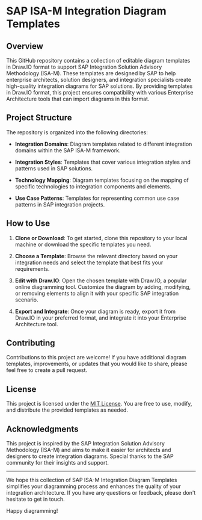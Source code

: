 # SAP ISA-M Integration Diagram Templates

## Overview

This GitHub repository contains a collection of editable diagram templates in Draw.IO format to support SAP Integration Solution Advisory Methodology (ISA-M). These templates are designed by SAP to help enterprise architects, solution designers, and integration specialists create high-quality integration diagrams for SAP solutions. By providing templates in Draw.IO format, this project ensures compatibility with various Enterprise Architecture tools that can import diagrams in this format.

## Project Structure

The repository is organized into the following directories:

- **Integration Domains**: Diagram templates related to different integration domains within the SAP ISA-M framework.

- **Integration Styles**: Templates that cover various integration styles and patterns used in SAP solutions.

- **Technology Mapping**: Diagram templates focusing on the mapping of specific technologies to integration components and elements.

- **Use Case Patterns**: Templates for representing common use case patterns in SAP integration projects.

## How to Use

1. **Clone or Download**: To get started, clone this repository to your local machine or download the specific templates you need.

2. **Choose a Template**: Browse the relevant directory based on your integration needs and select the template that best fits your requirements.

3. **Edit with Draw.IO**: Open the chosen template with Draw.IO, a popular online diagramming tool. Customize the diagram by adding, modifying, or removing elements to align it with your specific SAP integration scenario.

4. **Export and Integrate**: Once your diagram is ready, export it from Draw.IO in your preferred format, and integrate it into your Enterprise Architecture tool.

## Contributing

Contributions to this project are welcome! If you have additional diagram templates, improvements, or updates that you would like to share, please feel free to create a pull request.

## License

This project is licensed under the [MIT License](LICENSE). You are free to use, modify, and distribute the provided templates as needed.

## Acknowledgments

This project is inspired by the SAP Integration Solution Advisory Methodology (ISA-M) and aims to make it easier for architects and designers to create integration diagrams.  Special thanks to the SAP community for their insights and support.

---

We hope this collection of SAP ISA-M Integration Diagram Templates simplifies your diagramming process and enhances the quality of your integration architecture. If you have any questions or feedback, please don't hesitate to get in touch.

Happy diagramming!

